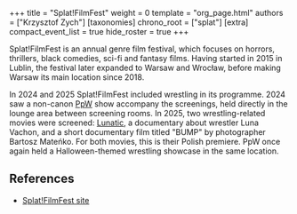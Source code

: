 +++
title = "Splat!FilmFest"
weight = 0
template = "org_page.html"
authors = ["Krzysztof Zych"]
[taxonomies]
chrono_root = ["splat"]
[extra]
compact_event_list = true
hide_roster = true
+++

Splat!FilmFest is an annual genre film festival, which focuses on horrors, thrillers, black comedies, sci-fi and fantasy films. Having started in 2015 in Lublin, the festival later expanded to Warsaw and Wrocław, before making Warsaw its main location since 2018.

In 2024 and 2025 Splat!FilmFest included wrestling in its programme. 2024 saw a non-canon [PpW](@/o/ppw.md) show accompany the screenings, held directly in the lounge area between screening rooms. 
In 2025, two wrestling-related movies were screened: [Lunatic][imdb-lunatic], a documentary about wrestler Luna Vachon, and a short documentary film titled "BUMP" by photographer Bartosz Mateńko. For both movies, this is their Polish premiere. PpW once again held a Halloween-themed wrestling showcase in the same location. 

## References

* [Splat!FilmFest site](//splatfilmfest.com)


[imdb-lunatic]: https://www.imdb.com/title/tt19729990/
